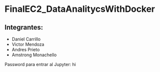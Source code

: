 # FinalEC2_DataAnalitycsWithDocker
## Integrantes:
* Daniel Carrillo
* Victor Mendoza
* Andres Prieto
* Amstrong Monachello

Password para entrar al Jupyter: hi
